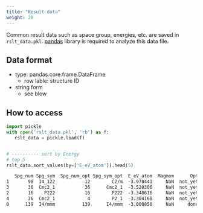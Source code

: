 ```yaml
---
title: "Result data"
weight: 20
---
```


Common result data such as space group, energies, etc. are saved in `rslt_data.pkl`. [pandas](https://pandas.pydata.org)<i class="fas fa-external-link-alt"></i> library is required to analyze this data file.



## Data format

- type: pandas.core.frame.DataFrame
    + row lable: structure ID
- string form
    + see blow
    
## How to access

``` python
import pickle
with open('rslt_data.pkl', 'rb') as f:
   rslt_data = pickle.load(f)


# ---------- sort by Energy
# top 5
rslt_data.sort_values(by=['E_eV_atom']).head(5)
```

``` txt
   Spg_num Spg_sym  Spg_num_opt Spg_sym_opt  E_eV_atom  Magmom      Opt
1       98  I4_122           12        C2/m  -3.978441     NaN  not_yet
3       36  Cmc2_1           36      Cmc2_1  -3.520306     NaN  not_yet
2       16    P222           16        P222  -3.348616     NaN  not_yet
4       36  Cmc2_1            4        P2_1  -3.304168     NaN  not_yet
0      139  I4/mmm          139      I4/mmm  -3.000850     NaN     done
```


